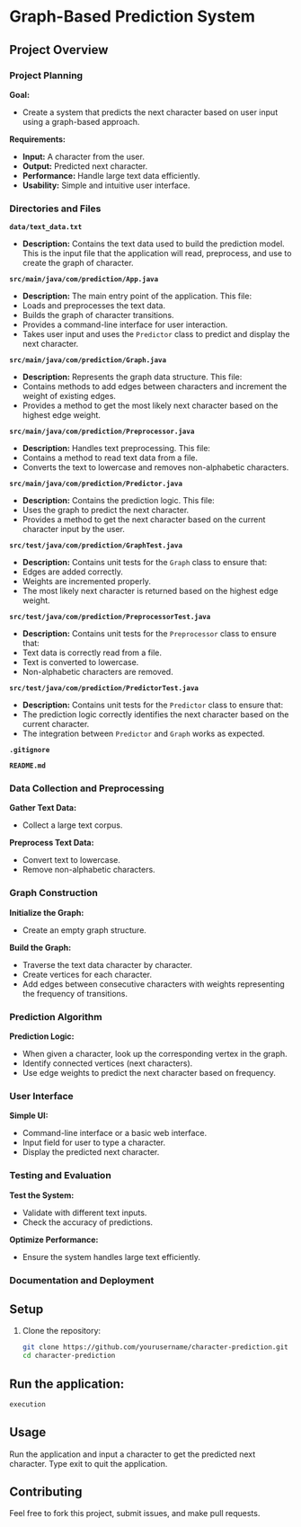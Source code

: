 # Graph-Based Prediction System

## Project Overview

### Project Planning

**Goal:**
- Create a system that predicts the next character based on user input using a graph-based approach.

**Requirements:**
- **Input:** A character from the user.
- **Output:** Predicted next character.
- **Performance:** Handle large text data efficiently.
- **Usability:** Simple and intuitive user interface.
  

### Directories and Files

**`data/text_data.txt`**
  - **Description:** Contains the text data used to build the prediction model. This is the input file that the application will read, preprocess, and use to create the graph of character.

**`src/main/java/com/prediction/App.java`**
  - **Description:** The main entry point of the application. This file:
  - Loads and preprocesses the text data.
  - Builds the graph of character transitions.
  - Provides a command-line interface for user interaction.
  - Takes user input and uses the `Predictor` class to predict and display the next character.

**`src/main/java/com/prediction/Graph.java`**
  - **Description:** Represents the graph data structure. This file:
  - Contains methods to add edges between characters and increment the weight of existing edges.
  - Provides a method to get the most likely next character based on the highest edge weight.

**`src/main/java/com/prediction/Preprocessor.java`**
  - **Description:** Handles text preprocessing. This file:
  - Contains a method to read text data from a file.
  - Converts the text to lowercase and removes non-alphabetic characters.

**`src/main/java/com/prediction/Predictor.java`**
  - **Description:** Contains the prediction logic. This file:
  - Uses the graph to predict the next character.
  - Provides a method to get the next character based on the current character input by the user.

**`src/test/java/com/prediction/GraphTest.java`**
  - **Description:** Contains unit tests for the `Graph` class to ensure that:
  - Edges are added correctly.
  - Weights are incremented properly.
  - The most likely next character is returned based on the highest edge weight.

**`src/test/java/com/prediction/PreprocessorTest.java`**
  - **Description:** Contains unit tests for the `Preprocessor` class to ensure that:
  - Text data is correctly read from a file.
  - Text is converted to lowercase.
  - Non-alphabetic characters are removed.

**`src/test/java/com/prediction/PredictorTest.java`**
  - **Description:** Contains unit tests for the `Predictor` class to ensure that:
  - The prediction logic correctly identifies the next character based on the current character.
  - The integration between `Predictor` and `Graph` works as expected.

**`.gitignore`**

**`README.md`**

### Data Collection and Preprocessing

**Gather Text Data:**
- Collect a large text corpus.

**Preprocess Text Data:**
- Convert text to lowercase.
- Remove non-alphabetic characters.

### Graph Construction

**Initialize the Graph:**
- Create an empty graph structure.

**Build the Graph:**
- Traverse the text data character by character.
- Create vertices for each character.
- Add edges between consecutive characters with weights representing the frequency of transitions.

### Prediction Algorithm

**Prediction Logic:**
- When given a character, look up the corresponding vertex in the graph.
- Identify connected vertices (next characters).
- Use edge weights to predict the next character based on frequency.

### User Interface

**Simple UI:**
- Command-line interface or a basic web interface.
- Input field for user to type a character.
- Display the predicted next character.

### Testing and Evaluation

**Test the System:**
- Validate with different text inputs.
- Check the accuracy of predictions.

**Optimize Performance:**
- Ensure the system handles large text efficiently.

### Documentation and Deployment


## Setup

1. Clone the repository:
   ```sh
   git clone https://github.com/yourusername/character-prediction.git
   cd character-prediction
   ```
## Run the application:
   ```sh
  execution
  ```

## Usage
  Run the application and input a character to get the predicted next character.
  Type exit to quit the application.

## Contributing
  Feel free to fork this project, submit issues, and make pull requests.
